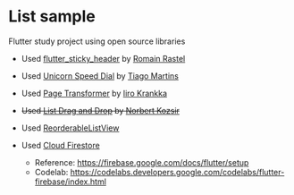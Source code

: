 # List sample

Flutter study project using open source libraries

  * Used [flutter_sticky_header](https://github.com/letsar/flutter_sticky_header) by [Romain Rastel](https://github.com/letsar)

  * Used [Unicorn Speed Dial](https://github.com/tiagojencmartins/unicornspeeddial) by [Tiago Martins](https://github.com/tiagojencmartins)

  * Used [Page Transformer](https://github.com/roughike/page-transformer) by [Iiro Krankka](https://github.com/roughike)

  * ~~Used [List Drag and Drop](https://github.com/Norbert515/flutter_list_drag_and_drop) by [Norbert Kozsir](https://github.com/Norbert515)~~
  * Used [ReorderableListView](https://docs.flutter.io/flutter/material/ReorderableListView-class.html)
  
  * Used [Cloud Firestore](https://pub.dartlang.org/packages/cloud_firestore)
      - Reference: https://firebase.google.com/docs/flutter/setup
      - Codelab: https://codelabs.developers.google.com/codelabs/flutter-firebase/index.html
